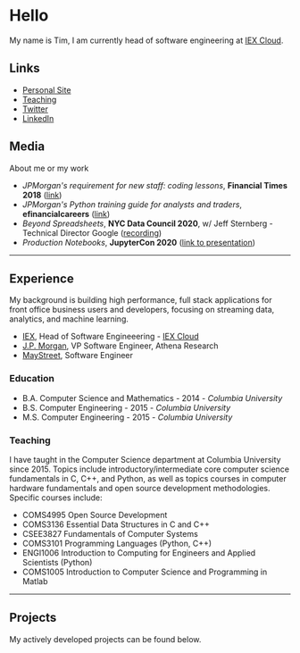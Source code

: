 # Hello
My name is Tim, I am currently head of software engineering at [IEX Cloud](https://github.com/iexcloud).

## Links
- [Personal Site](https://tim.paine.nyc/)
- [Teaching](https://www.cs.columbia.edu/~paine/)
- [Twitter](https://twitter.com/timkpaine)
- [LinkedIn](https://www.linkedin.com/in/timkpaine/)

## Media
About me or my work

- *JPMorgan's requirement for new staff: coding lessons*, **Financial Times 2018** ([link](https://www.ft.com/content/4c17d6ce-c8b2-11e8-ba8f-ee390057b8c9))
- *JPMorgan's Python training guide for analysts and traders*, **efinancialcareers** ([link](https://news.efinancialcareers.com/us-en/3004043/jpmorgan-python-training-analysts-and-traders))
- *Beyond Spreadsheets*, **NYC Data Council 2020**, w/ Jeff Sternberg - Technical Director Google ([recording](https://youtu.be/PYTVU4A_3Kc))
- *Production Notebooks*, **JupyterCon 2020** ([link to presentation](https://tim.paine.nyc/talks/jupytercon.html#/))

---

## Experience
My background is building high performance, full stack applications for front office business users and developers, focusing on streaming data, analytics, and machine learning. 

- [IEX](https://iextrading.com), Head of Software Engineeering - [IEX Cloud](https://iexcloud.io)
- [J.P. Morgan](https://www.jpmorgan.com/global), VP Software Engineer, Athena Research
- [MayStreet](https://maystreet.com), Software Engineer

### Education

- B.A. Computer Science and Mathematics - 2014 - *Columbia University* 
- B.S. Computer Engineering - 2015 - *Columbia University*
- M.S. Computer Engineering - 2015 - *Columbia University*

### Teaching
I have taught in the Computer Science department at Columbia University since 2015. Topics include introductory/intermediate core computer science fundamentals in C, C++, and Python, as well as topics courses in computer hardware fundamentals and open source development methodologies. Specific courses include:

- COMS4995 Open Source Development
- COMS3136 Essential Data Structures in C and C++
- CSEE3827 Fundamentals of Computer Systems
- COMS3101 Programming Languages (Python, C++)
- ENGI1006 Introduction to Computing for Engineers and Applied Scientists (Python)
- COMS1005 Introduction to Computer Science and Programming in Matlab

---

## Projects
My actively developed projects can be found below.
